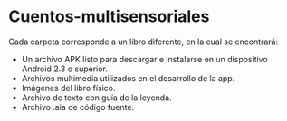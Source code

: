 # Cuentos-multisensoriales
Cada carpeta corresponde a un libro diferente, en la cual se encontrará:
  - Un archivo APK listo para descargar e instalarse en un dispositivo Android 2.3 o superior.
  - Archivos multimedia utilizados en el desarrollo de la app.
  - Imágenes del libro físico.
  - Archivo de texto con guía de la leyenda.
  - Archivo .aia de código fuente.
